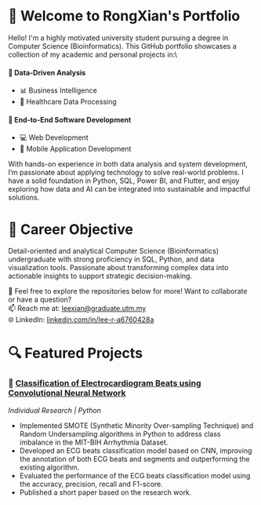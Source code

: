 # 👋 Welcome to RongXian's Portfolio
Hello! I'm a highly motivated university student pursuing a degree in Computer Science (Bioinformatics). This GitHub portfolio showcases a collection of my academic and personal projects in:\
#### 🧠 Data-Driven Analysis
- 📊 Business Intelligence
- 🏥 Healthcare Data Processing
#### 📲 End-to-End Software Development
- 💻 Web Development
- 📱 Mobile Application Development

With hands-on experience in both data analysis and system development, I’m passionate about applying technology to solve real-world problems. I have a solid foundation in Python, SQL, Power BI, and Flutter, and enjoy exploring how data and AI can be integrated into sustainable and impactful solutions.

# 🎯 Career Objective
Detail-oriented and analytical Computer Science (Bioinformatics) undergraduate with strong proficiency in SQL, Python, and data visualization tools. Passionate about transforming complex data into actionable insights to support strategic decision-making. 

📌 Feel free to explore the repositories below for more!
Want to collaborate or have a question? \
📫 Reach me at: leexian@graduate.utm.my\
🌐 LinkedIn: [linkedin.com/in/lee-r-a6760428a](https://www.linkedin.com/in/lee-r-a6760428a/)

# 🔍 Featured Projects
### 🏥 [Classification of Electrocardiogram Beats using Convolutional Neural Network](https://github.com/rongxian14/1D_CNN_ECG_Beat_Classification) 
*Individual Research | Python*
- Implemented SMOTE (Synthetic Minority Over-sampling Technique) and Random Undersampling algorithms in Python to address class imbalance in the MIT-BIH Arrhythmia Dataset.
- Developed an ECG beats classification model based on CNN, improving the annotation of both ECG beats and segments and outperforming the existing algorithm.
- Evaluated the performance of the ECG beats classification model using the accuracy, precision, recall and F1-score.
- Published a short paper based on the research work.
